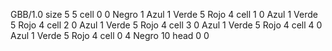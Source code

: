 <gs-board> GBB/1.0
size 5 5
cell 0 0 Negro 1 Azul 1 Verde 5 Rojo 4
cell 1 0 Azul 1 Verde 5 Rojo 4
cell 2 0 Azul 1 Verde 5 Rojo 4
cell 3 0 Azul 1 Verde 5 Rojo 4
cell 4 0 Azul 1 Verde 5 Rojo 4
cell 0 4 Negro 10
head 0 0
 </gs-board>